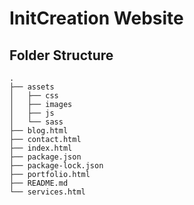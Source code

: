 # InitCreation Website


## Folder Structure

```
.
├── assets
│   ├── css
│   ├── images
│   ├── js
│   └── sass
├── blog.html
├── contact.html
├── index.html
├── package.json
├── package-lock.json
├── portfolio.html
├── README.md
└── services.html
```

